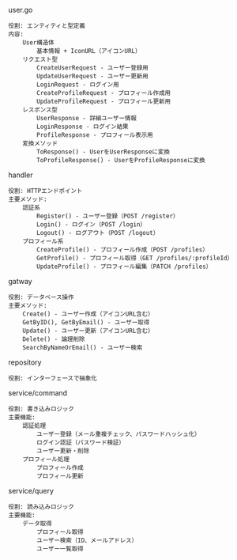 user.go

    役割: エンティティと型定義
    内容:
        User構造体
            基本情報 + IconURL（アイコンURL）
        リクエスト型
            CreateUserRequest - ユーザー登録用
            UpdateUserRequest - ユーザー更新用
            LoginRequest - ログイン用
            CreateProfileRequest - プロフィール作成用
            UpdateProfileRequest - プロフィール更新用
        レスポンス型
            UserResponse - 詳細ユーザー情報
            LoginResponse - ログイン結果
            ProfileResponse - プロフィール表示用
        変換メソッド
            ToResponse() - UserをUserResponseに変換
            ToProfileResponse() - UserをProfileResponseに変換

handler

    役割: HTTPエンドポイント
    主要メソッド:
        認証系
            Register() - ユーザー登録（POST /register）
            Login() - ログイン（POST /login）
            Logout() - ログアウト（POST /logout）
        プロフィール系
            CreateProfile() - プロフィール作成（POST /profiles）
            GetProfile() - プロフィール取得（GET /profiles/:profileId）
            UpdateProfile() - プロフィール編集（PATCH /profiles）

gatway

    役割: データベース操作
    主要メソッド:
        Create() - ユーザー作成（アイコンURL含む）
        GetByID(), GetByEmail() - ユーザー取得
        Update() - ユーザー更新（アイコンURL含む）
        Delete() - 論理削除
        SearchByNameOrEmail() - ユーザー検索

repository

    役割: インターフェースで抽象化

service/command

    役割: 書き込みロジック
    主要機能:
        認証処理
            ユーザー登録（メール重複チェック、パスワードハッシュ化）
            ログイン認証（パスワード検証）
            ユーザー更新・削除
        プロフィール処理
            プロフィール作成
            プロフィール更新

service/query

    役割: 読み込みロジック
    主要機能:
        データ取得
            プロフィール取得
            ユーザー検索（ID、メールアドレス）
            ユーザー一覧取得
